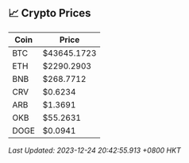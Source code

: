 ## 📈 Crypto Prices

| Coin | Price |
| ---- | ----- |
| BTC | $43645.1723 |
| ETH | $2290.2903 |
| BNB | $268.7712 |
| CRV | $0.6234 |
| ARB | $1.3691 |
| OKB | $55.2631 |
| DOGE | $0.0941 |

_Last Updated: 2023-12-24 20:42:55.913 +0800 HKT_